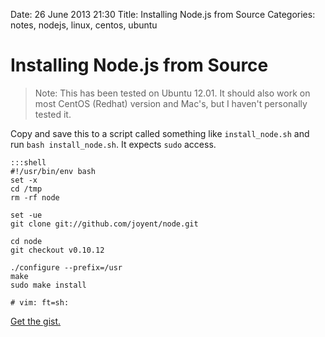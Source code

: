 Date: 26 June 2013 21:30
Title: Installing Node.js from Source
Categories: notes, nodejs, linux, centos, ubuntu

# Installing Node.js from Source

> Note: This has been tested on Ubuntu 12.01. It should also work on most CentOS (Redhat) version and Mac's, but I haven't personally tested it.

Copy and save this to a script called something like `install_node.sh` and run `bash install_node.sh`. It expects `sudo` access.

	:::shell
	#!/usr/bin/env bash
	set -x
	cd /tmp
	rm -rf node

	set -ue
	git clone git://github.com/joyent/node.git

	cd node
	git checkout v0.10.12

	./configure --prefix=/usr
	make
	sudo make install

	# vim: ft=sh:

[Get the gist.](https://gist.github.com/jmervine/5874395)
